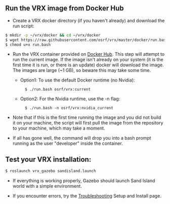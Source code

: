 ## Run the VRX image from Docker Hub ##

* Create a VRX docker directory (if you haven't already) and download the run script:

```bash
$ mkdir -p ~/vrx/docker && cd ~/vrx/docker
$ wget https://raw.githubusercontent.com/osrf/vrx/master/docker/run.bash
$ chmod u+x run.bash
```

* Run the VRX container provided on [Docker Hub](https://hub.docker.com/r/osrf/vrx/tags/).  This step will attempt to run the current image.  If the image isn't already on your system (it is the first time it is run, or there is an update) docker will download the image.  The images are large (~1 GB), so beware this may take some time.

    * Option1: To use the default Docker runtime (no Nvidia):

            $ ./run.bash osrf/vrx:current

    * Option2: For the Nvidia runtime, use the -n flag:

            $ ./run.bash -n osrf/vrx:nvidia_current

* Note that if this is the first time running the image and you did not build it on your machine, the script will first pull the image from the repository to your machine, which may take a moment.

* If all has gone well, the command will drop you into a bash prompt running as the user "developer" inside the container.

## Test your VRX installation: ##

```bash
$ roslaunch vrx_gazebo sandisland.launch
```

* If everything is working properly, Gazebo should launch Sand Island world with a simple environment.

* If you encounter errors, try the [Troubleshooting](https://github.com/osrf/vrx/wiki/Troubleshooting) Setup and Install page.